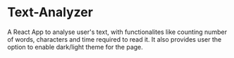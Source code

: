 # Text-Analyzer
A React App to analyse user's text, with functionalites like counting number of words, characters and time required to read it. It also provides user the option to enable dark/light theme for the page.

